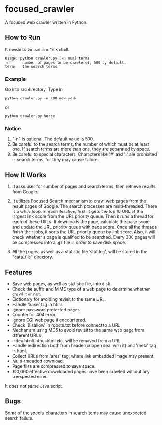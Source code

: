 focused_crawler
===============

A focused web crawler written in Python.

## How to Run
It needs to be run in a *nix shell.
``````
Usage: python crawler.py [-n num] terms
-n      number of pages to be crawlered, 500 by default.
terms   the search terms
``````
### Example
Go into src directory.
Type in
``````
python crawler.py -n 200 new york
``````
or
``````
python crawler.py horse
``````

### Notice
1. "-n" is optional. The default value is 500.
2. Be careful to the search terms, the number of which must be at least one. If search terms are more than one, they are separated by space.
3. Be careful to special characters. Characters like '#' and '!' are prohibited in search terms, for they may cause failure.


## How It Works
1. It asks user for number of pages and search terms, then retrieve results from Google.

2. It utilizes Focused Search mechanism to crawl web pages from the result pages of Google. The search processes are multi-threaded. There is a while loop. In each iteration, first, it gets the top 10 URL of the largest link score from the URL priority queue. Then it runs a thread for each of these URLs. It downloads the page, calculate the page score and update the URL priority queue with page score. Once all the threads finish their jobs, it sorts the URL priority queue by link score. Also, it will check whether a page is qualified to be searched. Every 300 pages will be compressed into a .gz file in order to save disk space.

3. All the pages, as well as a statistic file 'stat.log', will be stored in the "data_file" directory.


## Features
- Save web pages, as well as statistic file, into disk.
- Check the suffix and MIME type of a web page to determine whether crawl it or not.
- Dictionary for avoiding revisit to the same URL.
- Handle 'base' tag in html.
- Ignore password protected pages.
- Counter for 404 error.
- Ignore CGI web page if encountered.
- Check 'Disallow' in robots.txt before connect to a URL
- Mechanism using MD5 to avoid revisit to the same web page from different URLs
- index.html/.htm/shtml etc. will be removed from a URL.
- Handle redirection both from header(urlopen deal with it) and 'meta' tag in html.
- Collect URLs from 'area' tag, where link embedded image may present.
- Multi-threaded download. 
- Page files are compressed to save space.
- 100,000 effective downloaded pages have been crawled without any unexpected error.

It does not parse Java script. 


## Bugs
Some of the special characters in search items may cause unexpected search failure.


